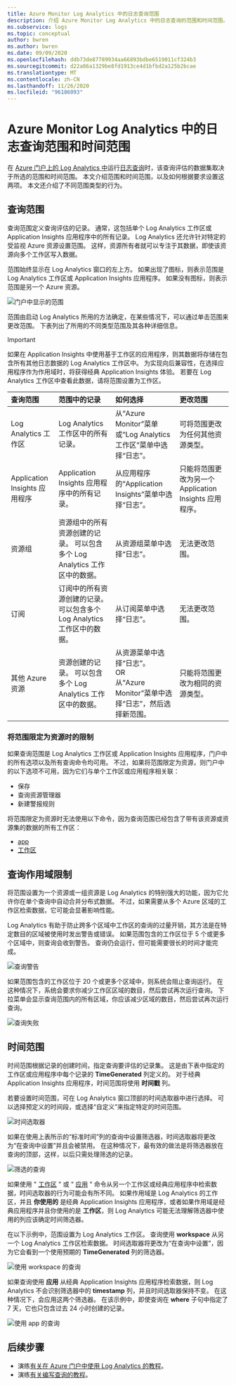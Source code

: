 ```yaml
---
title: Azure Monitor Log Analytics 中的日志查询范围
description: 介绍 Azure Monitor Log Analytics 中的日志查询的范围和时间范围。
ms.subservice: logs
ms.topic: conceptual
author: bwren
ms.author: bwren
ms.date: 09/09/2020
ms.openlocfilehash: ddb73de87789934aa66893bdbe6519011cf324b3
ms.sourcegitcommit: d22a86a1329be8fd1913ce4d1bfbd2a125b2bcae
ms.translationtype: MT
ms.contentlocale: zh-CN
ms.lasthandoff: 11/26/2020
ms.locfileid: "96186093"
---
```

# <a name="log-query-scope-and-time-range-in-azure-monitor-log-analytics"></a>Azure Monitor Log Analytics 中的日志查询范围和时间范围
在 [Azure 门户上的 Log Analytics 中](./log-analytics-tutorial.md)运行[日志查询](log-query-overview.md)时，该查询评估的数据集取决于所选的范围和时间范围。 本文介绍范围和时间范围，以及如何根据要求设置这两项。 本文还介绍了不同范围类型的行为。


## <a name="query-scope"></a>查询范围
查询范围定义查询评估的记录。 通常，这包括单个 Log Analytics 工作区或 Application Insights 应用程序中的所有记录。 Log Analytics 还允许针对特定的受监视 Azure 资源设置范围。 这样，资源所有者就可以专注于其数据，即使该资源向多个工作区写入数据。

范围始终显示在 Log Analytics 窗口的左上方。 如果出现了图标，则表示范围是 Log Analytics 工作区或 Application Insights 应用程序。 如果没有图标，则表示范围是另一个 Azure 资源。

![门户中显示的范围](media/scope/scope.png)

范围由启动 Log Analytics 所用的方法确定，在某些情况下，可以通过单击范围来更改范围。 下表列出了所用的不同类型范围及其各种详细信息。

> [!IMPORTANT]
> 如果在 Application Insights 中使用基于工作区的应用程序，则其数据将存储在包含所有其他日志数据的 Log Analytics 工作区中。 为实现向后兼容性，在选择应用程序作为作用域时，将获得经典 Application Insights 体验。 若要在 Log Analytics 工作区中查看此数据，请将范围设置为工作区。

| 查询范围 | 范围中的记录 | 如何选择 | 更改范围 |
|:---|:---|:---|:---|
| Log Analytics 工作区 | Log Analytics 工作区中的所有记录。 | 从“Azure Monitor”菜单或“Log Analytics 工作区”菜单中选择“日志”。    | 可将范围更改为任何其他资源类型。 |
| Application Insights 应用程序 | Application Insights 应用程序中的所有记录。 | 从应用程序的“Application Insights”菜单中选择“日志”。 | 只能将范围更改为另一个 Application Insights 应用程序。 |
| 资源组 | 资源组中的所有资源创建的记录。 可以包含多个 Log Analytics 工作区中的数据。 | 从资源组菜单中选择“日志”。 | 无法更改范围。|
| 订阅 | 订阅中的所有资源创建的记录。 可以包含多个 Log Analytics 工作区中的数据。 | 从订阅菜单中选择“日志”。   | 无法更改范围。 |
| 其他 Azure 资源 | 资源创建的记录。 可以包含多个 Log Analytics 工作区中的数据。  | 从资源菜单中选择“日志”。<br>OR<br>从“Azure Monitor”菜单中选择“日志”，然后选择新范围。  | 只能将范围更改为相同的资源类型。 |

### <a name="limitations-when-scoped-to-a-resource"></a>将范围限定为资源时的限制

如果查询范围是 Log Analytics 工作区或 Application Insights 应用程序，门户中的所有选项以及所有查询命令均可用。 不过，如果将范围限定为资源，则门户中的以下选项不可用，因为它们与单个工作区或应用程序相关联：

- 保存
- 查询资源管理器
- 新建警报规则

将范围限定为资源时无法使用以下命令，因为查询范围已经包含了带有该资源或资源集的数据的所有工作区：

- [app](app-expression.md)
- [工作区](workspace-expression.md)
 

## <a name="query-scope-limits"></a>查询作用域限制
将范围设置为一个资源或一组资源是 Log Analytics 的特别强大的功能，因为它允许你在单个查询中自动合并分布式数据。 不过，如果需要从多个 Azure 区域的工作区检索数据，它可能会显著影响性能。

Log Analytics 有助于防止跨多个区域中工作区的查询的过量开销，其方法是在特定数目的区域被使用时发出警告或错误。 如果范围包含的工作区位于 5 个或更多个区域中，则查询会收到警告。 查询仍会运行，但可能需要很长的时间才能完成。

![查询警告](media/scope/query-warning.png)

如果范围包含的工作区位于 20 个或更多个区域中，则系统会阻止查询运行。 在这种情况下，系统会要求你减少工作区区域的数目，然后尝试再次运行查询。 下拉菜单会显示查询范围内的所有区域，你应该减少区域的数目，然后尝试再次运行查询。

![查询失败](media/scope/query-failed.png)


## <a name="time-range"></a>时间范围
时间范围根据记录的创建时间，指定查询要评估的记录集。 这是由下表中指定的工作区或应用程序中每个记录的 **TimeGenerated** 列定义的。 对于经典 Application Insights 应用程序，时间范围将使用 **时间戳** 列。


若要设置时间范围，可在 Log Analytics 窗口顶部的时间选取器中进行选择。  可以选择预定义的时间段，或选择“自定义”来指定特定的时间范围。

![时间选取器](media/scope/time-picker.png)

如果在使用上表所示的“标准时间”列的查询中设置筛选器，时间选取器将更改为“在查询中设置”并且会被禁用。 在这种情况下，最有效的做法是将筛选器放在查询的顶部，这样，以后只需处理筛选的记录。

![筛选的查询](media/scope/query-filtered.png)

如果使用 " [工作区](workspace-expression.md) " 或 " [应用](app-expression.md) " 命令从另一个工作区或经典应用程序中检索数据，时间选取器的行为可能会有所不同。 如果作用域是 Log Analytics 的工作区，并且 **你使用的** 是经典 Application Insights 应用程序，或者如果作用域是经典应用程序并且你使用的是 **工作区**，则 Log Analytics 可能无法理解筛选器中使用的列应该确定时间筛选器。

在以下示例中，范围设置为 Log Analytics 工作区。  查询使用 **workspace** 从另一个 Log Analytics 工作区检索数据。 时间选取器将更改为“在查询中设置”，因为它会看到一个使用预期的 **TimeGenerated** 列的筛选器。

![使用 workspace 的查询](media/scope/query-workspace.png)

如果查询使用 **应用** 从经典 Application Insights 应用程序检索数据，则 Log Analytics 不会识别筛选器中的 **timestamp** 列，并且时间选取器保持不变。 在这种情况下，会应用这两个筛选器。 在该示例中，即使查询在 **where** 子句中指定了 7 天，它也只包含过去 24 小时创建的记录。

![使用 app 的查询](media/scope/query-app.png)

## <a name="next-steps"></a>后续步骤

- 演练[有关在 Azure 门户中使用 Log Analytics 的教程](./log-analytics-tutorial.md)。
- 演练[有关编写查询的教程](get-started-queries.md)。